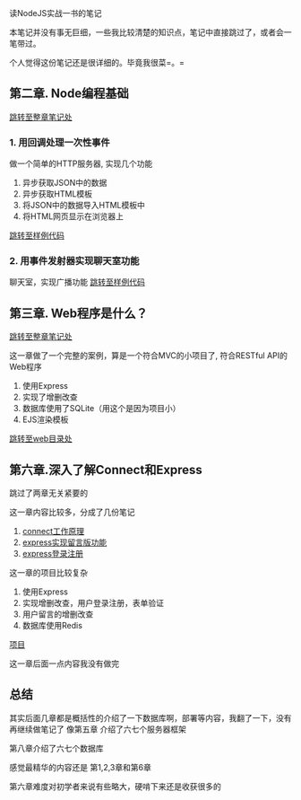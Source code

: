 读NodeJS实战一书的笔记

本笔记并没有事无巨细，一些我比较清楚的知识点，笔记中直接跳过了，或者会一笔带过。

个人觉得这份笔记还是很详细的。毕竟我很菜=。=


## 第二章. Node编程基础
[跳转至整章笔记处](https://github.com/zzzmj/node-in-action-notes/blob/master/%E7%AC%AC%E4%BA%8C%E7%AB%A0.Node%E7%BC%96%E7%A8%8B%E5%9F%BA%E7%A1%80/notes.md)
### 1. 用回调处理一次性事件
做一个简单的HTTP服务器, 实现几个功能
1. 异步获取JSON中的数据
2. 异步获取HTML模板
3. 将JSON中的数据导入HTML模板中
4. 将HTML网页显示在浏览器上

[跳转至样例代码](https://github.com/zzzmj/node-in-action-notes/blob/master/%E7%AC%AC%E4%BA%8C%E7%AB%A0.Node%E7%BC%96%E7%A8%8B%E5%9F%BA%E7%A1%80/blog_recent/blog_recent.js)


### 2. 用事件发射器实现聊天室功能

聊天室，实现广播功能
[跳转至样例代码](https://github.com/zzzmj/node-in-action-notes/blob/master/%E7%AC%AC%E4%BA%8C%E7%AB%A0.Node%E7%BC%96%E7%A8%8B%E5%9F%BA%E7%A1%80/repeat_event/chatroom.js)


## 第三章. Web程序是什么？
[跳转至整章笔记处](https://github.com/zzzmj/node-in-action-notes/blob/master/%E7%AC%AC%E4%B8%89%E7%AB%A0.Web%E7%A8%8B%E5%BA%8F%E6%98%AF%E4%BB%80%E4%B9%88/notes.md)

这一章做了一个完整的案例，算是一个符合MVC的小项目了, 符合RESTful API的Web程序

1. 使用Express
2. 实现了增删改查
3. 数据库使用了SQLite（用这个是因为项目小）
4. EJS渲染模板

[跳转至web目录处](https://github.com/zzzmj/node-in-action-notes/tree/master/%E7%AC%AC%E4%B8%89%E7%AB%A0.Web%E7%A8%8B%E5%BA%8F%E6%98%AF%E4%BB%80%E4%B9%88/RESTful)


## 第六章.深入了解Connect和Express

跳过了两章无关紧要的

这一章内容比较多，分成了几份笔记

1. [connect工作原理](https://github.com/zzzmj/node-in-action-notes/blob/master/%E7%AC%AC%E5%85%AD%E7%AB%A0.%E6%B7%B1%E5%85%A5%E4%BA%86%E8%A7%A3Connect%E5%92%8CExpress/notes.md)
2. [express实现留言版功能](https://github.com/zzzmj/node-in-action-notes/blob/master/%E7%AC%AC%E5%85%AD%E7%AB%A0.%E6%B7%B1%E5%85%A5%E4%BA%86%E8%A7%A3Connect%E5%92%8CExpress/notes2.md)
2. [express登录注册](https://github.com/zzzmj/node-in-action-notes/blob/master/%E7%AC%AC%E5%85%AD%E7%AB%A0.%E6%B7%B1%E5%85%A5%E4%BA%86%E8%A7%A3Connect%E5%92%8CExpress/notes3.md)

这一章的项目比较复杂
1. 使用Express
2. 实现增删改查，用户登录注册，表单验证
3. 用户留言的增删改查
4. 数据库使用Redis

[项目](https://github.com/zzzmj/node-in-action-notes/tree/master/%E7%AC%AC%E5%85%AD%E7%AB%A0.%E6%B7%B1%E5%85%A5%E4%BA%86%E8%A7%A3Connect%E5%92%8CExpress/express-project)

这一章后面一点内容我没有做完

## 总结

其实后面几章都是概括性的介绍了一下数据库啊，部署等内容，我翻了一下，没有再继续做笔记了
像第五章 介绍了六七个服务器框架

第八章介绍了六七个数据库

感觉最精华的内容还是 第1,2,3章和第6章

第六章难度对初学者来说有些略大，硬啃下来还是收获很多的